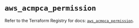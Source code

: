 # `aws_acmpca_permission`

Refer to the Terraform Registry for docs: [`aws_acmpca_permission`](https://registry.terraform.io/providers/hashicorp/aws/6.14.1/docs/resources/acmpca_permission).

